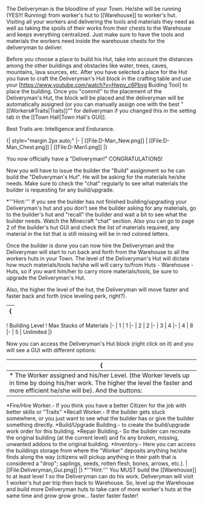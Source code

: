 The Deliveryman is the bloodline of your Town. He/she will be running (YES!!! Running) from worker's hut to [[Warehouse]] to worker's hut. Visiting all your workers and delivering the tools and materials they need as well as taking the spoils of their works from their chests to the Warehouse and keeps everything centralized. Just make sure to have the tools and materials the workers need inside the warehouse chests for the deliveryman to deliver. 

Before you choose a place to build his Hut, take into account the distances among the other buildings and obstacles like water, trees, caves, mountains, lava sources, etc. After you have selected a place for the Hut you have to craft the Deliveryman's Hut block in the crafting table and use your [https://www.youtube.com/watch?v=Hwpv_c6Pbvg Buiding Tool] to place the building. Once you "commit" to the placement of the Deliveryman's Hut, the block will be placed and the deliveryman will be automatically assigned (or you can manually assign one with the best "[[Workers#Traits|Traits]]"" for deliveryman if you changed this in the setting tab in the [[Town Hall|Town Hall's GUI]]. 

Best Traits are: Intelligence and Endurance.

{| style="margin 2px auto;"
|-
| [[File:D-Man_New.png]]
| [[File:D-Man_Chest.png]]
| [[File:D-Man1.png]]
|}

You now officially have a "Deliveryman!" CONGRATULATIONS!
    
 
Now you will have to issue the builder the "Build" assignment so he can build the "Deliveryman's Hut". He will be asking for the materials he/she needs. Make sure to check the "chat" regularly to see what materials the builder is requesting for any build/upgrade. 

*'''Hint:''' If you see the builder has not finished building/upgrading your Deliveryman's hut and you don't see the builder asking for any materials, go to the builder's hut and "recall" the builder and wait a bit to see what the builder needs. Watch the Minecraft "chat" section. Also you can go to page 2 of the builder's hut GUI and check the list of materials required, any material in the list that is still missing will be in red colored letters. 

Once the builder is done you can now hire the Deliveryman and the Deliveryman will start to run back and forth from the Warehouse to all the workers huts in your Town. The level of the Deliveryman's Hut will dictate how much materials/tools he/she will will carry to/from Huts - Warehouse - Huts, so if you want him/her to carry more materials/tools, be sure to upgrade the Deliveryman's Hut.

Also, the higher the level of the hut, the Deliveryman will move faster and faster back and forth (nice leveling perk, right?).

{|
|-
! Building Level
! Max Stacks of Materials
|-
| 1
| 1
|- 
| 2
| 2
|-
| 3
| 4
|-
| 4
| 8
|-
| 5
| Unlimited
|}

Now you can access the Deliveryman's Hut block (right click on it) and you will see a GUI with different options:

{|
|-
|* The Worker assigned and his/her Level. (the Worker levels up in time by doing his/her work. The higher the level the faster and more efficient he/she will be). And the buttons: 
*Fire/Hire Worker.- If you think you have a better Citizen for the job with better skills or "Traits"
*Recall Worker.- If the builder gets stuck somewhere, or you just want to see what the builder has or give the builder something directly.
*Build/Upgrade Building.- to create the build/upgrade work order for this building.
*Repair Building.- So the builder can recreate the original building (at the current level) and fix any broken, missing, unwanted addons to the original building.
*Inventory.- Here you can access the buildings storage from where the "Worker" deposits anything he/she finds along the way (citizens will pickup anything in their path that is considered a "drop"; saplings, seeds, rotten flesh, bones, arrows, etc.).
|[[File:Deliveryman_Gui.png]]
|}
*'''Hint:''' You MUST build the [[Warehouse]] to at least level 1 so the Deliveryman can do his work. Deliveryman will visit 1 worker's hut per trip then back to Warehouse. So, level up the Warehouse and build more Deliveryman huts to take care of more worker's huts at the same time and grow grow grow... faster faster faster!
